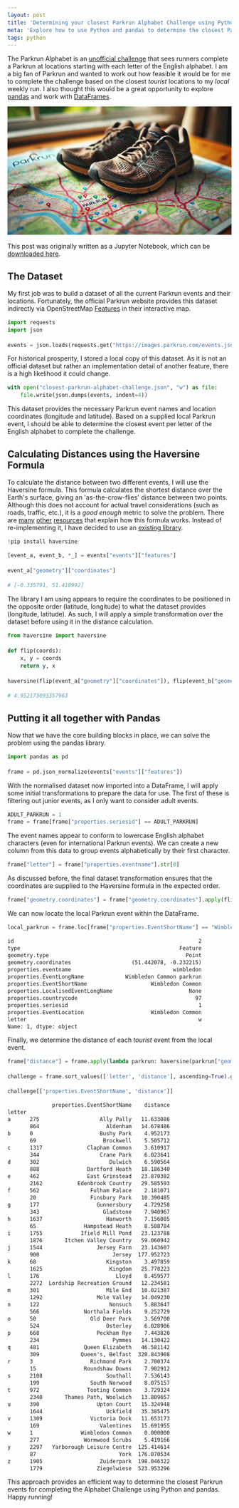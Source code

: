 ```yaml
---
layout: post
title: 'Determining your closest Parkrun Alphabet Challenge using Python and pandas'
meta: 'Explore how to use Python and pandas to determine the closest Parkrun events for completing the Alphabet Challenge based on your local run.'
tags: python
---
```


The Parkrun Alphabet is an [unofficial challenge](https://blog.parkrun.com/uk/2018/07/18/the-parkrun-alphabet/) that sees runners complete a Parkrun at locations starting with each letter of the English alphabet.
I am a big fan of Parkrun and wanted to work out how feasible it would be for me to complete the challenge based on the closest _tourist_ locations to my _local_ weekly run.
I also thought this would be a great opportunity to explore [pandas](https://pandas.pydata.org/) and work with [DataFrames](https://pandas.pydata.org/docs/reference/api/pandas.DataFrame.html).

<!--more-->

![A pair of worn-out running shoes on a colorful map marked with various "parkrun" event locations.](/uploads/determining-your-closest-parkrun-alphabet-challenge-using-python-and-pandas/shoes.jpg)

This post was originally written as a Jupyter Notebook, which can be [downloaded here](/uploads/determining-your-closest-parkrun-alphabet-challenge-using-python-and-pandas/closest-parkrun-alphabet-challenge.ipynb).

## The Dataset

My first job was to build a dataset of all the current Parkrun events and their locations.
Fortunately, the official Parkrun website provides this dataset indirectly via OpenStreetMap [Features](https://wiki.openstreetmap.org/wiki/Features) in their interactive map.

```python
import requests
import json

events = json.loads(requests.get("https://images.parkrun.com/events.json").content)
```

For historical prosperity, I stored a local copy of this dataset.
As it is not an official dataset but rather an implementation detail of another feature, there is a high likelihood it could change.

```python
with open("closest-parkrun-alphabet-challenge.json", "w") as file:
    file.write(json.dumps(events, indent=4))
```

This dataset provides the necessary Parkrun event names and location coordinates (longitude and latitude).
Based on a supplied local Parkrun event, I should be able to determine the closest event per letter of the English alphabet to complete the challenge.

## Calculating Distances using the Haversine Formula

To calculate the distance between two different events, I will use the Haversine formula.
This formula calculates the shortest distance over the Earth's surface, giving an 'as-the-crow-flies' distance between two points.
Although this does not account for actual travel considerations (such as roads, traffic, etc.), it is a _good enough_ metric to solve the problem.
There are [many](https://nathanrooy.github.io/posts/2016-09-07/haversine-with-python/) [other](https://en.wikipedia.org/wiki/Haversine_formula) [resources](https://www.movable-type.co.uk/scripts/latlong.html) that explain how this formula works.
Instead of re-implementing it, I have decided to use an [existing library](https://pypi.org/project/haversine/).

```python
!pip install haversine
```

```python
[event_a, event_b, *_] = events["events"]["features"]

event_a["geometry"]["coordinates"]

# [-0.335791, 51.410992]
```

The library I am using appears to require the coordinates to be positioned in the opposite order (latitude, longitude) to what the dataset provides (longitude, latitude).
As such, I will apply a simple transformation over the dataset before using it in the distance calculation.

```python
from haversine import haversine

def flip(coords):
    x, y = coords
    return y, x

haversine(flip(event_a["geometry"]["coordinates"]), flip(event_b["geometry"]["coordinates"]), unit="mi")

# 4.952173093357963
```

## Putting it all together with Pandas

Now that we have the core building blocks in place, we can solve the problem using the pandas library.

```python
import pandas as pd

frame = pd.json_normalize(events["events"]["features"])
```

With the normalised dataset now imported into a DataFrame, I will apply some initial transformations to prepare the data for use.
The first of these is filtering out junior events, as I only want to consider adult events.

```python
ADULT_PARKRUN = 1
frame = frame[frame["properties.seriesid"] == ADULT_PARKRUN]
```

The event names appear to conform to lowercase English alphabet characters (even for international Parkrun events).
We can create a new column from this data to group events alphabetically by their first character.

```python
frame["letter"] = frame["properties.eventname"].str[0]
```

As discussed before, the final dataset transformation ensures that the coordinates are supplied to the Haversine formula in the expected order.

```python
frame["geometry.coordinates"] = frame["geometry.coordinates"].apply(flip)
```

We can now locate the local Parkrun event within the DataFrame.

```python
local_parkrun = frame.loc[frame["properties.EventShortName"] == "Wimbledon Common"].iloc[0]
```

```
id                                                          2
type                                                  Feature
geometry.type                                           Point
geometry.coordinates                   (51.442078, -0.232215)
properties.eventname                                wimbledon
properties.EventLongName             Wimbledon Common parkrun
properties.EventShortName                    Wimbledon Common
properties.LocalisedEventLongName                        None
properties.countrycode                                     97
properties.seriesid                                         1
properties.EventLocation                     Wimbledon Common
letter                                                      w
Name: 1, dtype: object
```

Finally, we determine the distance of each _tourist_ event from the local event.

```python
frame["distance"] = frame.apply(lambda parkrun: haversine(parkrun["geometry.coordinates"], local_parkrun["geometry.coordinates"], unit='mi'), axis=1)

challenge = frame.sort_values(['letter', 'distance'], ascending=True).groupby('letter').apply(lambda parkruns: parkruns.head(2))

challenge[['properties.EventShortName', 'distance']]
```

```
              properties.EventShortName    distance
letter
a      275                   Ally Pally   11.633086
       864                     Aldenham   14.678486
b      0                     Bushy Park    4.952173
       69                     Brockwell    5.505712
c      1317              Clapham Common    3.610917
       344                   Crane Park    6.023641
d      302                      Dulwich    6.590564
       888               Dartford Heath   18.186340
e      462               East Grinstead   23.870382
       2162           Edenbrook Country   29.585593
f      562                Fulham Palace    2.181071
       20                 Finsbury Park   10.390485
g      177                  Gunnersbury    4.729258
       343                    Gladstone    7.940967
h      1637                    Hanworth    7.156085
       65               Hampstead Heath    8.508784
i      1755            Ifield Mill Pond   23.123788
       1876       Itchen Valley Country   59.060942
j      1544                 Jersey Farm   23.143607
       900                       Jersey  177.952723
k      68                      Kingston    3.497859
       1625                     Kingdom   25.778223
l      176                        Lloyd    8.459577
       2272  Lordship Recreation Ground   12.234581
m      301                     Mile End   10.021387
       1292                 Mole Valley   14.049230
n      122                      Nonsuch    5.883647
       566              Northala Fields    9.252729
o      50                 Old Deer Park    3.569700
       524                     Osterley    6.028906
p      668                  Peckham Rye    7.443820
       234                       Pymmes   14.130422
q      481              Queen Elizabeth   46.581142
       309             Queen's, Belfast  320.843908
r      3                  Richmond Park    2.700374
       15               Roundshaw Downs    7.902912
s      2108                    Southall    7.536143
       199                South Norwood    8.075157
t      972               Tooting Common    3.729324
       2340       Thames Path, Woolwich   13.809657
u      390                  Upton Court   15.324948
       1644                    Uckfield   35.385475
v      1309               Victoria Dock   11.653173
       169                   Valentines   15.691955
w      1               Wimbledon Common    0.000000
       277              Wormwood Scrubs    5.419166
y      2297   Yarborough Leisure Centre  125.414614
       87                          York  176.070534
z      1905                  Zuiderpark  198.046322
       1779                 Ziegelwiese  523.953296
```

This approach provides an efficient way to determine the closest Parkrun events for completing the Alphabet Challenge using Python and pandas.
Happy running!
